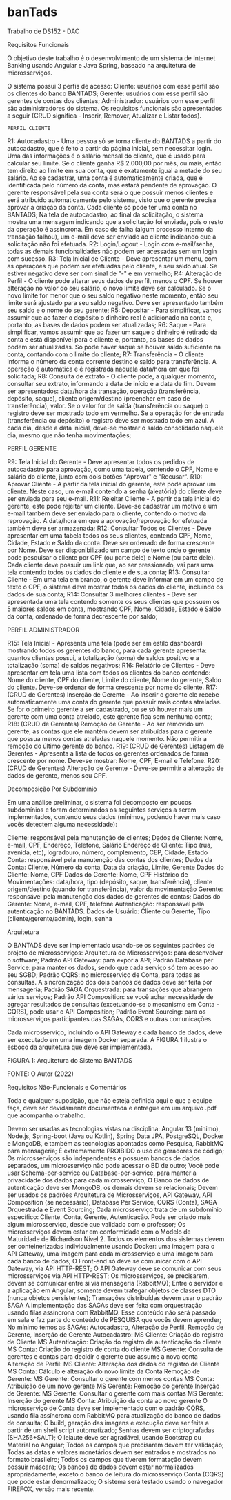 # banTads
Trabalho de DS152 - DAC 

Requisitos Funcionais

O objetivo deste trabalho é o desenvolvimento de um sistema de Internet Banking usando Angular e Java Spring, baseado na arquitetura de microsserviços.


O sistema possui 3 perfis de acesso:
Cliente: usuários com esse perfil são os clientes do banco BANTADS;
Gerente: usuários com esse perfil são gerentes de contas dos clientes;
Administrador: usuários com esse perfil são administradores do sistema.
	Os requisitos funcionais são apresentados a seguir (CRUD significa - Inserir, Remover, Atualizar e Listar todos).

	PERFIL CLIENTE

R1: Autocadastro - Uma pessoa só se torna cliente do BANTADS a partir do autocadastro, que é feito a partir da página inicial, sem necessitar login. 
Uma das informações é o salário mensal do cliente, que é usado para calcular seu limite. Se o cliente ganha R$ 2.000,00 por mês, ou mais, então tem direito ao limite em sua conta, que é exatamente igual a metade do seu salário. 
Ao se cadastrar, uma conta é automaticamente criada, que é identificada pelo número da conta, mas estará pendente de aprovação. 
O gerente responsável pela sua conta será o que possuir menos clientes e será atribuído automaticamente pelo sistema, visto que o gerente precisa aprovar a criação da conta. 
Cada cliente só pode ter uma conta no BANTADS;
Na tela de autocadastro, ao final da solicitação, o sistema mostra uma mensagem indicando que a solicitação foi enviada, pois o resto da operação é assíncrona. 
Em caso de falha (algum processo interno da transação falhou), um e-mail deve ser enviado ao cliente indicando que a solicitação não foi efetuada.
R2: Login/Logout - Login com e-mail/senha, todas as demais funcionalidades não podem ser acessadas sem um login com sucesso.
R3: Tela Inicial de Cliente - Deve apresentar um menu, com as operações que podem ser efetuadas pelo cliente, e seu saldo atual. Se estiver negativo deve ser com sinal de "-" e em vermelho;
R4: Alteração de Perfil - O cliente pode alterar seus dados de perfil, menos o CPF. Se houver alteração no valor do seu salário, o novo limite deve ser calculado. Se o novo limite for menor que o seu saldo negativo neste momento, então seu limite será ajustado para seu saldo negativo. Deve ser apresentado também seu saldo e o nome do seu gerente;
R5: Depositar - Para simplificar, vamos assumir que ao fazer o depósito o dinheiro real é adicionado na conta e, portanto, as bases de dados podem ser atualizadas;
R6: Saque - Para simplificar, vamos assumir que ao fazer um saque o dinheiro é retirado da conta e está disponível para o cliente e, portanto, as bases de dados podem ser atualizadas. Só pode haver saque se houver saldo suficiente na conta, contando com o limite do cliente;
R7: Transferência - O cliente informa o número da conta corrente destino e saldo para transferência. A operação é automática e é registrada naquela data/hora em que foi solicitada;
R8: Consulta de extrato - O cliente pode, a qualquer momento, consultar seu extrato, informando a data de início e a data de fim. 
Devem ser apresentados: data/hora da transação, operação (transferência, depósito, saque), cliente origem/destino (preencher em caso de transferência), valor. 
Se o valor for de saída (transferência ou saque) o registro deve ser mostrado todo em vermelho. 
Se a operação for de entrada (transferência ou depósito) o registro deve ser mostrado todo em azul. 
A cada dia, desde a data inicial, deve-se mostrar o saldo consolidado naquele dia, mesmo que não tenha movimentações;

PERFIL GERENTE

R9: Tela Inicial do Gerente - Deve apresentar todos os pedidos de autocadastro para aprovação, como uma tabela, contendo o CPF, Nome e salário do cliente, junto com dois botões "Aprovar" e "Recusar". 
R10: Aprovar Cliente - A partir da tela inicial do gerente, este pode aprovar um cliente. Neste caso, um e-mail contendo a senha (aleatória) do cliente deve ser enviada para seu e-mail.
R11: Rejeitar Cliente -  A partir da tela inicial do gerente, este pode rejeitar um cliente. Deve-se cadastrar um motivo e um e-mail também deve ser enviado para o cliente, contendo o motivo da reprovação. A data/hora em que a aprovação/reprovação for efetuada também deve ser armazenada;
R12: Consultar Todos os Clientes - Deve apresentar em uma tabela todos os seus clientes, contendo CPF, Nome, Cidade, Estado e Saldo da conta. Deve ser ordenado de forma crescente por Nome. Deve ser disponibilizado um campo de texto onde o gerente pode pesquisar o cliente por CPF (ou parte dele) e Nome (ou parte dele). Cada cliente deve possuir um link que, ao ser pressionado, vai para uma tela contendo todos os dados do cliente e de sua conta;
R13: Consultar Cliente - Em uma tela em branco, o gerente deve informar em um campo de texto o CPF, o sistema deve mostrar todos os dados do cliente, incluindo os dados de sua conta;
R14: Consultar 3 melhores clientes - Deve ser apresentada uma tela contendo somente os seus clientes que possuem os 5 maiores saldos em conta, mostrando CPF, Nome, Cidade, Estado e Saldo da conta, ordenado de forma decrescente por saldo;


PERFIL ADMINISTRADOR


R15: Tela Inicial - Apresenta uma tela (pode ser em estilo dashboard) mostrando todos os gerentes do banco, para cada gerente apresenta: quantos clientes possui, a totalização (soma) de saldos positivo e a totalização (soma) de saldos negativos;
R16: Relatório de Clientes - Deve apresentar em tela uma lista com todos os clientes do banco contendo: Nome do cliente, CPF do cliente, Limite do cliente, Nome do gerente, Saldo do cliente. Deve-se ordenar de forma crescente por nome do cliente.
R17: (CRUD de Gerentes) Inserção de Gerente - Ao inserir o gerente ele recebe automaticamente uma conta do gerente que possuir mais contas atreladas. Se for o primeiro gerente a ser cadastrado, ou se só houver mais um gerente com uma conta atrelado, este gerente fica sem nenhuma conta;
R18:  (CRUD de Gerentes) Remoção de Gerente - Ao ser removido um gerente, as contas que ele mantém devem ser atribuídas para o gerente que possua menos contas atreladas naquele momento. Não permitir a remoção do último gerente do banco.
R19:  (CRUD de Gerentes) Listagem de Gerentes - Apresenta a lista de todos os gerentes ordenados de forma crescente por nome. Deve-se mostrar: Nome, CPF, E-mail e Telefone.
R20:  (CRUD de Gerentes) Alteração de Gerente - Deve-se permitir a alteração de dados de gerente, menos seu CPF.


Decomposição Por Subdomínio

Em uma análise preliminar, o sistema foi decomposto em poucos subdomínios e foram determinados os seguintes serviços a serem implementados, contendo seus dados (mínimos, podendo haver mais caso vocês detectem alguma necessidade):

Cliente: responsável pela manutenção de clientes;
Dados de Cliente: Nome, e-mail, CPF, Endereço, Telefone, Salário
Endereço de Cliente: Tipo (rua, avenida, etc), logradouro, número, complemento, CEP, Cidade, Estado
Conta: responsável pela manutenção das contas dos clientes;
Dados da Conta: Cliente, Número da conta, Data da criação, Limite, Gerente
Dados do Cliente: Nome, CPF
Dados do Gerente: Nome, CPF
Histórico de Movimentações: data/hora, tipo (depósito, saque, transferência), cliente origem/destino (quando for transferência), valor da movimentação
Gerente: responsável pela manutenção dos dados de gerentes de contas;
Dados do Gerente: Nome, e-mail, CPF, telefone
Autenticação: responsável pela autenticação no BANTADS.
Dados de Usuário: Cliente ou Gerente, Tipo (cliente/gerente/admin), login, senha

Arquitetura

O BANTADS deve ser implementado usando-se os seguintes padrões de projeto de microsserviços:
Arquitetura de Microsserviços: para desenvolver o software;
Padrão API Gateway: para expor a API;
Padrão Database per Service: para manter os dados, sendo que cada serviço só tem acesso ao seu SGBD;
Padrão CQRS: no microsserviço de Conta, para todas as consultas. A sincronização dos dois bancos de dados deve ser feita por mensageria;
Padrão SAGA Orquestrada: para transações que abrangem vários serviços;
Padrão API Composition: se você achar necessidade de agregar resultados de consultas (excetuando-se o mecanismo em Conta - CQRS), pode usar o API Composition;
Padrão Event Sourcing: para os microsserviços participantes das SAGAs, CQRS e outras comunicações.

Cada microsserviço, incluindo o API Gateway e cada banco de dados, deve ser executado em uma imagem Docker separada.
A FIGURA 1 ilustra o esboço da arquitetura que deve ser implementada.

FIGURA 1: Arquitetura do Sistema BANTADS

FONTE: O Autor (2022)

Requisitos Não-Funcionais e Comentários

Toda e qualquer suposição, que não esteja definida aqui e que a equipe faça, deve ser devidamente documentada e entregue em um arquivo .pdf que acompanha o trabalho.

Devem ser usadas as tecnologias vistas na disciplina: Angular 13 (mínimo), Node.js, Spring-boot (Java ou Kotlin), Spring Data JPA, PostgreSQL, Docker e MongoDB, e também as tecnologias apontadas como Pesquisa, RabbitMQ para mensageria;
É extremamente PROIBIDO o uso de geradores de código;
Os microsserviços são independentes e possuem bancos de dados separados, um microsserviço não pode acessar o BD de outro;
Você pode usar Schema-per-service ou Database-per-service, para manter a privacidade dos dados para cada microsserviço;
O Banco de dados de autenticação deve ser MongoDB, os demais devem se relacionais;
Devem ser usados os padrões Arquitetura de Microsserviços, API Gateway, API Composition (se necessário), Database Per Service, CQRS (Conta), SAGA Orquestrada e Event Sourcing;
Cada microsserviço trata de um subdomínio específico: Cliente, Conta, Gerente, Autenticação. Pode ser criado mais algum microsserviço, desde que validado com o professor;
Os microsserviços devem estar em conformidade com o Modelo de Maturidade de Richardson Nível 2.
Todos os elementos dos sistemas devem ser conteinerizadas individualmente usando Docker: uma imagem para o API Gateway, uma imagem para cada microsserviço e uma imagem para cada banco de dados;
O Front-end só deve se comunicar com o API Gateway, via API HTTP-REST;
O API Gateway deve se comunicar com seus microsserviços via API HTTP-REST;
Os microsserviços, se precisarem, devem se comunicar entre si via mensageria (RabbitMQ);
Entre o servidor e a aplicação em Angular, somente devem trafegar objetos de classes DTO (nunca objetos persistentes);
Transações distribuídas devem usar o padrão SAGA
A implementação das SAGAs deve ser feita com orquestração usando filas assíncrona com RabbitMQ. Esse conteúdo não será passado em sala e faz parte do conteúdo de PESQUISA que vocês devem aprender;
No mínimo temos as SAGAs: Autocadastro, Alteração de Perfil, Remoção de Gerente, Inserção de Gerente
Autocadastro: 
MS Cliente: Criação do registro de Cliente
MS Autenticação: Criação do registro de autenticação do cliente
MS Conta: Criação do registro de conta do cliente
MS Gerente: Consulta de gerentes e contas para decidir o gerente que assume a nova conta
Alteração de Perfil:
MS Cliente: Alteração dos dados do registro de Cliente
MS Conta: Cálculo e alteração do novo limite da Conta
Remoção de Gerente:
MS Gerente: Consultar o gerente com menos contas
MS Conta: Atribuição de um novo gerente
MS Gerente: Remoção do gerente
Inserção de Gerente:
MS Gerente: Consultar o gerente com mais contas
MS Gerente: Inserção do gerente
MS Conta: Atribuição da conta ao novo gerente
O microsserviço de Conta deve ser implementado com o padrão CQRS, usando fila assíncrona com RabbitMQ para atualização do banco de dados de consulta;
O build, geração das imagens e execução deve ser feita a partir de um shell script automatizado;
Senhas devem ser criptografadas (SHA256+SALT);
O leiaute deve ser agradável, usando Bootstrap ou Material no Angular;
Todos os campos que precisarem devem ter validação;
Todas as datas e valores monetários devem ser entrados e mostrados no formato brasileiro;
Todos os campos que tiverem formatação devem possuir máscara;
Os bancos de dados devem estar normalizados apropriadamente, exceto o banco de leitura do microsserviço Conta (CQRS) que pode estar denormalizado;
O sistema será testado usando o navegador FIREFOX, versão mais recente.
